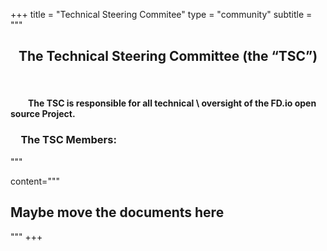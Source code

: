 +++
title = "Technical Steering Commitee"
type = "community"
subtitle = """
<center> <h2> The Technical Steering Committee (the “TSC”) </h2> </center>
<br>
<h4 style="text-indent: 2em;">The TSC is responsible for all technical \
oversight of the FD.io open source Project.</h4>

<h3 style="text-indent: 1em;">The TSC Members:</h3>
"""

content="""
## Maybe move the documents here
"""
+++

